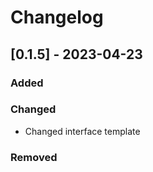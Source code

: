 # Changelog

## [0.1.5] - 2023-04-23

### Added

### Changed
- Changed interface template 

### Removed